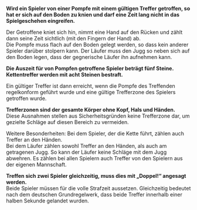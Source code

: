 **Wird ein Spieler von einer Pompfe mit einem gültigen Treffer getroffen, so hat er sich auf den Boden zu knien und darf eine Zeit lang nicht in das Spielgeschehen eingreifen.**



Der Getroffene kniet sich hin, nimmt eine Hand auf den Rücken und zählt dann seine Zeit sichtlich (mit den Fingern der Hand) ab.    
Die Pompfe muss flach auf den Boden gelegt werden, so dass kein anderer Spieler darüber stolpern kann. Der Läufer muss den Jugg so neben sich auf den Boden legen, dass der gegnerische Läufer ihn aufnehmen kann.


**Die Auszeit für von Pompfen getroffene Spieler beträgt fünf Steine.    
Kettentreffer werden mit acht Steinen bestraft.**


Ein gültiger Treffer ist dann erreicht, wenn die Pompfe des Treffenden regelkonform geführt wurde und eine gültige Trefferzone des Spielers getroffen wurde.     

**Trefferzonen sind der gesamte Körper ohne Kopf, Hals und Händen.**    
Diese Ausnahmen stellen aus Sicherheitsgründen keine Trefferzone dar, um gezielte Schläge auf diesen Bereich zu vermeiden.

Weitere Besonderheiten: Bei dem Spieler, der die Kette führt, zählen auch Treffer an den Händen.    
Bei dem Läufer zählen sowohl Treffer an den Händen, als auch am getragenen Jugg. So kann der Läufer keine Schläge mit dem Jugg abwehren. Es zählen bei allen Spielern auch Treffer von den Spielern aus der eigenen Mannschaft.


**Treffen sich zwei Spieler gleichzeitig, muss dies mit „Doppel!“ angesagt werden.**    
Beide Spieler müssen für die volle Strafzeit aussetzen. Gleichzeitig bedeutet nach dem deutschen Grundregelwerk, dass beide Treffer innerhalb einer halben Sekunde gelandet wurden.
